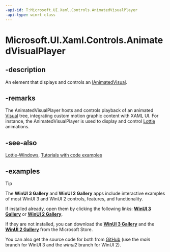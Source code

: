 ```yaml
---
-api-id: T:Microsoft.UI.Xaml.Controls.AnimatedVisualPlayer
-api-type: winrt class
---
```


<!-- Class syntax.
public class AnimatedVisualPlayer : FrameworkElement, FrameworkElement
-->

# Microsoft.UI.Xaml.Controls.AnimatedVisualPlayer

## -description

An element that displays and controls an [IAnimatedVisual](/windows/winui/api/microsoft.ui.xaml.controls.ianimatedvisual).

## -remarks

The AnimatedVisualPlayer hosts and controls playback of an animated [Visual](/uwp/api/Windows.UI.Composition.Visual) tree, integrating custom motion graphic content with XAML UI. For instance, the AnimatedVisualPlayer is used to display and control [Lottie](https://aka.ms/lottiedocs) animations.

## -see-also

[Lottie-Windows](https://aka.ms/lottie), [Tutorials with code examples](https://aka.ms/lottiedocs#tutorials)

## -examples

> [!TIP]
> The **WinUI 3 Gallery** and **WinUI 2 Gallery** apps include interactive examples of most WinUI 3 and WinUI 2 controls, features, and functionality.
>
> If installed already, open them by clicking the following links: [**WinUI 3 Gallery**](winui3gallery:/item/AnimatedVisualPlayer) or [**WinUI 2 Gallery**](winui2gallery:/item/AnimatedVisualPlayer).
>
> If they are not installed, you can download the [**WinUI 3 Gallery**](https://www.microsoft.com/store/productId/9P3JFPWWDZRC) and the [**WinUI 2 Gallery**](https://www.microsoft.com/store/productId/9MSVH128X2ZT) from the Microsoft Store.
>
> You can also get the source code for both from [GitHub](https://github.com/Microsoft/WinUI-Gallery) (use the *main* branch for WinUI 3 and the *winui2* branch for WinUI 2).
